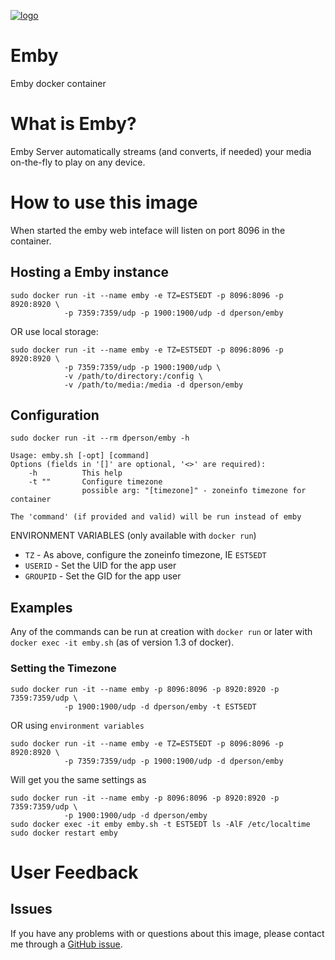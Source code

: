 [![logo](https://raw.githubusercontent.com/dperson/emby/master/logo.png)](http://emby.media/)

# Emby

Emby docker container

# What is Emby?

Emby Server automatically streams (and converts, if needed) your media
on-the-fly to play on any device.

# How to use this image

When started the emby web inteface will listen on port 8096 in the container.

## Hosting a Emby instance

    sudo docker run -it --name emby -e TZ=EST5EDT -p 8096:8096 -p 8920:8920 \
                -p 7359:7359/udp -p 1900:1900/udp -d dperson/emby

OR use local storage:

    sudo docker run -it --name emby -e TZ=EST5EDT -p 8096:8096 -p 8920:8920 \
                -p 7359:7359/udp -p 1900:1900/udp \
                -v /path/to/directory:/config \
                -v /path/to/media:/media -d dperson/emby

## Configuration

    sudo docker run -it --rm dperson/emby -h

    Usage: emby.sh [-opt] [command]
    Options (fields in '[]' are optional, '<>' are required):
        -h          This help
        -t ""       Configure timezone
                    possible arg: "[timezone]" - zoneinfo timezone for container

    The 'command' (if provided and valid) will be run instead of emby

ENVIRONMENT VARIABLES (only available with `docker run`)

 * `TZ` - As above, configure the zoneinfo timezone, IE `EST5EDT`
 * `USERID` - Set the UID for the app user
 * `GROUPID` - Set the GID for the app user

## Examples

Any of the commands can be run at creation with `docker run` or later with
`docker exec -it emby.sh` (as of version 1.3 of docker).

### Setting the Timezone

    sudo docker run -it --name emby -p 8096:8096 -p 8920:8920 -p 7359:7359/udp \
                -p 1900:1900/udp -d dperson/emby -t EST5EDT

OR using `environment variables`

    sudo docker run -it --name emby -e TZ=EST5EDT -p 8096:8096 -p 8920:8920 \
                -p 7359:7359/udp -p 1900:1900/udp -d dperson/emby

Will get you the same settings as

    sudo docker run -it --name emby -p 8096:8096 -p 8920:8920 -p 7359:7359/udp \
                -p 1900:1900/udp -d dperson/emby
    sudo docker exec -it emby emby.sh -t EST5EDT ls -AlF /etc/localtime
    sudo docker restart emby

# User Feedback

## Issues

If you have any problems with or questions about this image, please contact me
through a [GitHub issue](https://github.com/dperson/emby/issues).